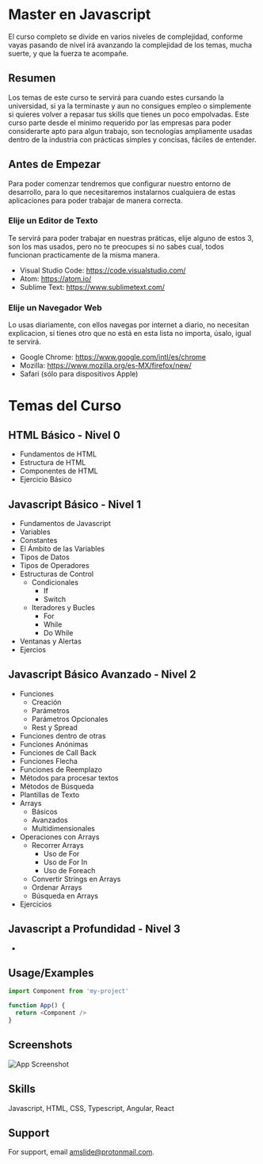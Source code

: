 


# Master en Javascript

El curso completo se divide en varios niveles de complejidad, conforme vayas
pasando de nivel irá avanzando la complejidad de los temas, mucha suerte, y
que la fuerza te acompañe.



## Resumen
Los temas de este curso te servirá para cuando estes
cursando la universidad, si ya la terminaste y aun no consigues
empleo o simplemente si quieres volver a repasar tus skills que tienes un poco empolvadas.
Este curso parte desde el minimo requerido por las empresas para poder 
considerarte apto para algun trabajo, son tecnologías ampliamente usadas
dentro de la industria con prácticas simples y concisas, fáciles de entender.


## Antes de Empezar
Para poder comenzar tendremos que configurar nuestro entorno de desarrollo, para lo que necesitaremos instalarnos 
cualquiera de estas aplicaciones para poder trabajar de manera correcta.

### Elije un Editor de Texto
Te servirá para poder trabajar en nuestras práticas, elije alguno de
estos 3, son los mas usados, pero no te preocupes si no sabes cual, todos funcionan
practicamente de la misma manera.
- Visual Studio Code: https://code.visualstudio.com/
- Atom: https://atom.io/
- Sublime Text: https://www.sublimetext.com/

### Elije un Navegador Web
Lo usas diariamente, con ellos navegas por internet a diario, no necesitan explicacion, 
si tienes otro que no está en esta lista no importa, úsalo, igual te servirá.
- Google Chrome: https://www.google.com/intl/es/chrome
- Mozilla: https://www.mozilla.org/es-MX/firefox/new/
- Safari (sólo para dispositivos Apple)

# Temas del Curso 
## HTML Básico - Nivel 0
- Fundamentos de HTML
- Estructura de HTML
- Componentes de HTML
- Ejercicio Básico
## Javascript Básico - Nivel 1
- Fundamentos de Javascript
- Variables
- Constantes
- El Ámbito de las Variables
- Tipos de Datos
- Tipos de Operadores
- Estructuras de Control
    - Condicionales
        - If
        - Switch
    - Iteradores y Bucles
        - For
        - While
        - Do While
- Ventanas y Alertas
- Ejercios
## Javascript Básico Avanzado - Nivel 2
- Funciones
    - Creación
    - Parámetros
    - Parámetros Opcionales
    - Rest y Spread
- Funciones dentro de otras
- Funciones Anónimas
- Funciones de Call Back
- Funciones Flecha
- Funciones de Reemplazo
- Métodos para procesar textos
- Métodos de Búsqueda
- Plantillas de Texto
- Arrays
    - Básicos
    - Avanzados
    - Multidimensionales
- Operaciones con Arrays
    - Recorrer Arrays
        - Uso de For
        - Uso de For In
        - Uso de Foreach
    - Convertir Strings en Arrays
    - Ordenar Arrays
    - Búsqueda en Arrays
- Ejercicios
## Javascript a Profundidad - Nivel 3
- 






## Usage/Examples

```javascript
import Component from 'my-project'

function App() {
  return <Component />
}
```


## Screenshots

![App Screenshot](https://via.placeholder.com/468x300?text=App+Screenshot+Here)


## Skills
Javascript, HTML, CSS, Typescript, Angular, React


## Support
For support, email amslide@protonmail.com.

